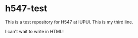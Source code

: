 # h547-test
This is a test repository for H547 at IUPUI. 
This is my third line. 

I can't wait to write in HTML!
